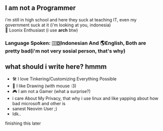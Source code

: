 ## I am not a Programmer
i'm still in high school and here they suck at teaching IT, even my government suck at it (i'm looking at you, indonesia)  
🐧 Loonix Enthusiast (i use **arch** btw) 

### Language Spoken: 🇮🇩Indonesian And 🌎English, Both are pretty bad(i'm not very sosial person, that's why)

## what should i write here? hmmm
- 🛠️ I love Tinkering/Customizing Everything Possible
- 📝 I like Drawing (with mouse :3)
- 🎮 I am not a Gamer (what a surprise?)
- i care About My Privacy, that why i use linux and like yapping about how bad microsoft and other is
- sanest Neovim User ;)
- Idk..

finishing this later
